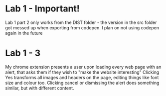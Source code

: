 # Lab 1 - Important!

Lab 1 part 2 only works from the DIST folder - the version in the src folder got messed up when exporting from codepen.
I plan on not using codepen again in the future

# Lab 1 - 3 

My chrome extension presents a user upon loading every web page with an alert, that asks them if they wish to "make the website interesting"
Clicking Yes transforms all images and headers on the page, editing things like font size and colour too.
Clicking cancel or dismissing the alert does something similar, but with different content.
